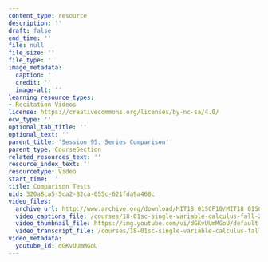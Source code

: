 ```yaml
---
content_type: resource
description: ''
draft: false
end_time: ''
file: null
file_size: ''
file_type: ''
image_metadata:
  caption: ''
  credit: ''
  image-alt: ''
learning_resource_types:
- Recitation Videos
license: https://creativecommons.org/licenses/by-nc-sa/4.0/
ocw_type: ''
optional_tab_title: ''
optional_text: ''
parent_title: 'Session 95: Series Comparison'
parent_type: CourseSection
related_resources_text: ''
resource_index_text: ''
resourcetype: Video
start_time: ''
title: Comparison Tests
uid: 320a8ca5-5ca2-82ca-055c-621fda9a468c
video_files:
  archive_url: http://www.archive.org/download/MIT18_01SCF10/MIT18_01SCF10Rec_73_300k.mp4
  video_captions_file: /courses/18-01sc-single-variable-calculus-fall-2010/6d874dd509a853e3bbff2951c4581c54_1424365.vtt
  video_thumbnail_file: https://img.youtube.com/vi/dGKvUUmMGoU/default.jpg
  video_transcript_file: /courses/18-01sc-single-variable-calculus-fall-2010/b743a17ffde5926a090a4f6e0fc5cfaa_1424365.pdf
video_metadata:
  youtube_id: dGKvUUmMGoU
---
```

